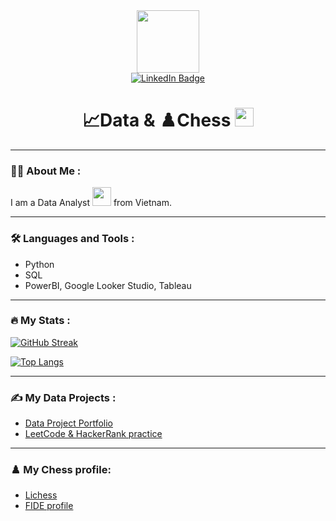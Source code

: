 <div id="header" align="center">
  <img src="https://media.giphy.com/media/v1.Y2lkPTc5MGI3NjExc2l6N3FoeHBpbXphbXFwdTdzNTBnN2dtaWdjZGV5MDkxenU5M3FxZSZlcD12MV9pbnRlcm5hbF9naWZfYnlfaWQmY3Q9Zw/Zbqw6fd71h85pOtsvX/giphy.gif" width="100"/>

<div id="badges">
  <a href="https://www.linkedin.com/in/thanhtaile/">
    <img src="https://img.shields.io/badge/LinkedIn-blue?style=for-the-badge&logo=linkedin&logoColor=white" alt="LinkedIn Badge"/>
  </a>
</div>

<div id="badges">
  <img src="https://komarev.com/ghpvc/?username=thale154&style=flat-square&color=blue" alt=""/>
</div>

<h1>
  📈Data & ♟️Chess
  <img src="https://media.giphy.com/media/hvRJCLFzcasrR4ia7z/giphy.gif" width="30px"/>
</h1>
</div>

---

### :man_technologist: About Me :

I am a Data Analyst <img src="https://media.giphy.com/media/WUlplcMpOCEmTGBtBW/giphy.gif" width="30"> from Vietnam.

---

### :hammer_and_wrench: Languages and Tools :

- Python
- SQL
- PowerBI, Google Looker Studio, Tableau

---

### :fire: My Stats :

[![GitHub Streak](http://github-readme-streak-stats.herokuapp.com?user=thale154&theme=dark&background=000000)](https://git.io/streak-stats)

[![Top Langs](https://github-readme-stats.vercel.app/api/top-langs/?username=thale154&layout=compact&theme=vision-friendly-dark)](https://github.com/anuraghazra/github-readme-stats)

---

### :writing_hand: My Data Projects :

- [Data Project Portfolio](https://github.com/thale154/DataProject)
- [LeetCode & HackerRank practice](https://github.com/thale154/Practice-Online)

---

### ♟️ My Chess profile:
- [Lichess](https://lichess.org/coach/lttltt1)
- [FIDE profile](https://ratings.fide.com/profile/12402192)

<!-- Sample 
**thale154/thale154** is a ✨ _special_ ✨ repository because its `README.md` (this file) appears on your GitHub profile.

Here are some ideas to get you started:

- 🔭 I’m currently working on ...
- 🌱 I’m currently learning ...
- 👯 I’m looking to collaborate on ...
- 🤔 I’m looking for help with ...
- 💬 Ask me about ...
- 📫 How to reach me: ...
- 😄 Pronouns: ...
- ⚡ Fun fact: ...
-->

